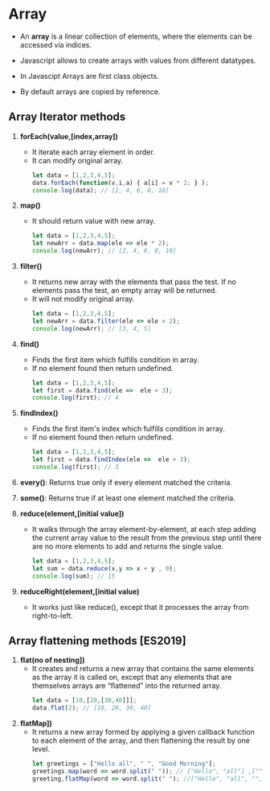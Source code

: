 # Array

- An **array** is a linear collection of elements, where the elements can be accessed via indices.

- Javascript allows to create arrays with values from different datatypes.

- In Javascipt Arrays are first class objects.

- By default arrays are copied by reference.

## Array Iterator methods
1. **forEach(value,[index,array])**
    - It iterate each array element in order.
    - It can modify original array.
        ```Javascript
        let data = [1,2,3,4,5];
        data.forEach(function(v,i,a) { a[i] = v * 2; } );
        console.log(data); // [2, 4, 6, 8, 10]
        ```
2. **map()**
    - It should return value with new array.
         ```Javascript
        let data = [1,2,3,4,5];
        let newArr = data.map(ele => ele * 2); 
        console.log(newArr); // [2, 4, 6, 8, 10]
        ```

3. **filter()**
    -  It returns new array with the elements that pass the test. If no elements pass the test, an empty array will be returned.
    - It will not modify original array.
        ```Javascript
        let data = [1,2,3,4,5];
        let newArr = data.filter(ele => ele > 2); 
        console.log(newArr); // [3, 4, 5]
        ```

4. **find()**
    -  Finds the first item which fulfills condition in array.
    -  If no element found then return undefined.
        ```Javascript
        let data = [1,2,3,4,5];
        let first = data.find(ele =>  ele > 3);
        console.log(first); // 4
        ```

5. **findIndex()**
    - Finds the first item's index  which fulfills condition in array.
    - If no element found then return undefined.
         ```Javascript
        let data = [1,2,3,4,5];
        let first = data.findIndex(ele =>  ele > 3);
        console.log(first); // 3
        ``` 
 6. **every()**: Returns true only if every element matched the criteria.
    
 7. **some()**: Returns true if at least one element matched the criteria. 

 8. **reduce(element,[initial value])**
    - It walks through the array element-by-element, at each step adding the current array value to the result from the previous step until there are no more elements to add and returns the single value.
         ```Javascript
        let data = [1,2,3,4,5];
        let sum = data.reduce(x,y => x + y , 0);
        console.log(sum); // 15
        ```       
9. **reduceRight(element,[initial value)**
    -  It works just like reduce(), except that it processes the array from right-to-left.  

## Array flattening methods [ES2019]
1. **flat(no of nesting])**
    - It creates and returns a new array that contains the same elements as the array it is called on, except that any elements that are themselves arrays are “flattened” into the returned array. 
        ```Javascript
        let data = [10,[20,[30,40]]];
        data.flat(2); // [10, 20, 30, 40]
        ```
2. **flatMap])**
    - It returns a new array formed by applying a given callback function to each element of the array, and then flattening the result by one level. 
        ```Javascript
        let greetings = ["Hello all", " ", "Good Morning"];
        greetings.map(word => word.split(" ")); // ["Hello", "all"] ,["", ""],["Good", "Morning"]
        greeting,flatMap(word => word.split(" "); //["Hello", "all", "", "", "Good", "Morning"]
        ``` 